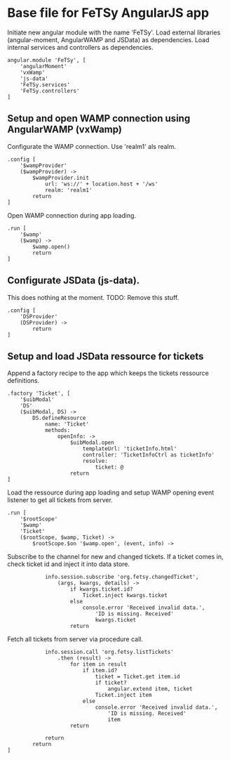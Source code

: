 # Base file for FeTSy AngularJS app

Initiate new angular module with the name 'FeTSy'. Load external libraries
(angular-moment, AngularWAMP and JSData) as dependencies. Load internal
services and controllers as dependencies.

    angular.module 'FeTSy', [
        'angularMoment'
        'vxWamp'
        'js-data'
        'FeTSy.services'
        'FeTSy.controllers'
    ]


## Setup and open WAMP connection using AngularWAMP (vxWamp)

Configurate the WAMP connection. Use 'realm1' als realm.

    .config [
        '$wampProvider'
        ($wampProvider) ->
            $wampProvider.init
                url: 'ws://' + location.host + '/ws'
                realm: 'realm1'
            return
    ]

Open WAMP connection during app loading.

    .run [
        '$wamp'
        ($wamp) ->
            $wamp.open()
            return
    ]


## Configurate JSData (js-data).

This does nothing at the moment. TODO: Remove this stuff.

    .config [
        'DSProvider'
        (DSProvider) ->
            return
    ]


## Setup and load JSData ressource for tickets

Append a factory recipe to the app which keeps the tickets ressource
definitions.

    .factory 'Ticket', [
        '$uibModal'
        'DS'
        ($uibModal, DS) ->
            DS.defineResource
                name: 'Ticket'
                methods:
                    openInfo: ->
                        $uibModal.open
                            templateUrl: 'ticketInfo.html'
                            controller: 'TicketInfoCtrl as ticketInfo'
                            resolve:
                                ticket: @
                        return
    ]

Load the ressource during app loading and setup WAMP opening event listener
to get all tickets from server.

    .run [
        '$rootScope'
        '$wamp'
        'Ticket'
        ($rootScope, $wamp, Ticket) ->
            $rootScope.$on '$wamp.open', (event, info) ->

Subscribe to the channel for new and changed tickets. If a ticket comes in,
check ticket id and inject it into data store.

                info.session.subscribe 'org.fetsy.changedTicket',
                    (args, kwargs, details) ->
                        if kwargs.ticket.id?
                            Ticket.inject kwargs.ticket
                        else
                            console.error 'Received invalid data.',
                                'ID is missing. Received'
                                kwargs.ticket
                        return

Fetch all tickets from server via procedure call.

                info.session.call 'org.fetsy.listTickets'
                    .then (result) ->
                        for item in result
                            if item.id?
                                ticket = Ticket.get item.id
                                if ticket?
                                    angular.extend item, ticket
                                Ticket.inject item
                            else
                                console.error 'Received invalid data.',
                                    'ID is missing. Received'
                                    item
                        return

                return
            return
    ]
